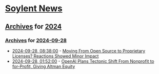 # [Soylent News](../../../README.md)

## [Archives](../../index.md) for [2024](../index.md)

### [Archives](../../index.md) for [2024-09-28](index.md)

* [2024-09-28, 08:38:00](https://soylentnews.org/article.pl?sid=24/09/26/1914201&from=rss) - [Moving From Open Source to Proprietary Licenses? Reactions  Showed Minor Impact](https://soylentnews.org/article.pl?sid=24/09/26/1914201&from=rss)
* [2024-09-28, 01:52:00](https://soylentnews.org/article.pl?sid=24/09/26/198203&from=rss) - [OpenAI Plans Tectonic Shift From Nonprofit to for-Profit, Giving Altman Equity](https://soylentnews.org/article.pl?sid=24/09/26/198203&from=rss)
